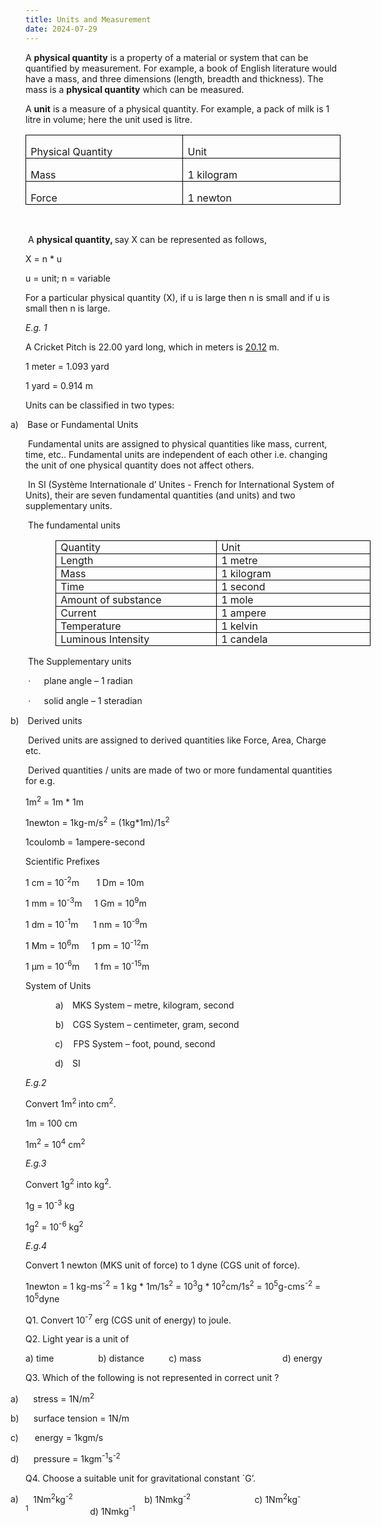 ```yaml
---
title: Units and Measurement
date: 2024-07-29
---
```

<p class="MsoNormal">A&nbsp;<b>physical</b><b style="mso-bidi-font-weight: normal;">&nbsp;<span style="mso-bidi-font-weight: bold;">quantity</span></b>&nbsp;is a property of a
material or system that can be quantified by measurement. For example, a book
of English literature would have a mass, and three dimensions (length, breadth
and thickness). The mass is a <b style="mso-bidi-font-weight: normal;">physical
quantity</b> which can be measured.</p>

<p class="MsoNormal">A <b style="mso-bidi-font-weight: normal;">unit</b> is a
measure of a physical quantity. For example, a pack of milk is 1 litre in volume;
here the unit used is litre. </p>

<table border="1" cellpadding="0" cellspacing="0" class="MsoTableGrid" style="border-collapse: collapse; border: medium; mso-border-alt: solid black .5pt; mso-border-themecolor: text1; mso-padding-alt: 0in 5.4pt 0in 5.4pt; mso-yfti-tbllook: 1184;">
 <tbody><tr style="mso-yfti-firstrow: yes; mso-yfti-irow: 0;">
  <td style="border: 1pt solid black; mso-border-alt: solid black .5pt; mso-border-themecolor: text1; padding: 0in 5.4pt; width: 239.4pt;" valign="top" width="319">
  <p class="MsoNormal" style="line-height: normal; margin-bottom: 0in;">Physical Quantity</p>
  </td>
  <td style="border: 1pt solid black; mso-border-alt: solid black .5pt; mso-border-left-alt: solid black .5pt; mso-border-left-themecolor: text1; mso-border-themecolor: text1; padding: 0in 5.4pt; width: 239.4pt;" valign="top" width="319">
  <p class="MsoNormal" style="line-height: normal; margin-bottom: 0in;">Unit</p>
  </td>
 </tr>
 <tr style="mso-yfti-irow: 1;">
  <td style="border: 1pt solid black; mso-border-alt: solid black .5pt; mso-border-themecolor: text1; mso-border-top-alt: solid black .5pt; mso-border-top-themecolor: text1; padding: 0in 5.4pt; width: 239.4pt;" valign="top" width="319">
  <p class="MsoNormal" style="line-height: normal; margin-bottom: 0in;">Mass</p>
  </td>
  <td style="border-bottom: 1pt solid black; border-color: currentcolor black black currentcolor; border-left: none; border-right: 1pt solid black; border-style: none solid solid none; border-top: none; border-width: medium 1pt 1pt medium; mso-border-alt: solid black .5pt; mso-border-bottom-themecolor: text1; mso-border-left-alt: solid black .5pt; mso-border-left-themecolor: text1; mso-border-right-themecolor: text1; mso-border-themecolor: text1; mso-border-top-alt: solid black .5pt; mso-border-top-themecolor: text1; padding: 0in 5.4pt; width: 239.4pt;" valign="top" width="319">
  <p class="MsoNormal" style="line-height: normal; margin-bottom: 0in;">1 kilogram</p>
  </td>
 </tr>
 <tr style="mso-yfti-irow: 2; mso-yfti-lastrow: yes;">
  <td style="border: 1pt solid black; mso-border-alt: solid black .5pt; mso-border-themecolor: text1; mso-border-top-alt: solid black .5pt; mso-border-top-themecolor: text1; padding: 0in 5.4pt; width: 239.4pt;" valign="top" width="319">
  <p class="MsoNormal" style="line-height: normal; margin-bottom: 0in;">Force</p>
  </td>
  <td style="border-bottom: 1pt solid black; border-color: currentcolor black black currentcolor; border-left: none; border-right: 1pt solid black; border-style: none solid solid none; border-top: none; border-width: medium 1pt 1pt medium; mso-border-alt: solid black .5pt; mso-border-bottom-themecolor: text1; mso-border-left-alt: solid black .5pt; mso-border-left-themecolor: text1; mso-border-right-themecolor: text1; mso-border-themecolor: text1; mso-border-top-alt: solid black .5pt; mso-border-top-themecolor: text1; padding: 0in 5.4pt; width: 239.4pt;" valign="top" width="319">
  <p class="MsoNormal" style="line-height: normal; margin-bottom: 0in;">1 newton</p>
  </td>
 </tr>
</tbody></table>
<br>
<p class="MsoNormal"><o:p>&nbsp;</o:p>A <b style="mso-bidi-font-weight: normal;">physical quantity, </b>say
X can be represented as follows,</p>

X = n * u

<p class="MsoNormal">u = unit; n = variable</p>

<p class="MsoNormal">For a particular physical quantity (X), if u is large then n
is small and if u is small then n is large.</p>

<p class="MsoNormal"><i style="mso-bidi-font-style: normal;">E.g. 1</i> </p>

<p class="MsoNormal">A Cricket Pitch is 22.00 yard long, which in meters is <u>20.12</u>
m.</p>

1 meter = 1.093 yard

1 yard = 0.914 m

<p class="MsoNormal">Units can be classified in two types:</p>

<p class="MsoListParagraphCxSpFirst" style="mso-list: l3 level1 lfo1; text-indent: -0.25in;"><!--[if !supportLists]--><span style="mso-bidi-font-family: Calibri; mso-bidi-theme-font: minor-latin; mso-fareast-font-family: Calibri; mso-fareast-theme-font: minor-latin;"><span style="mso-list: Ignore;">a)<span style="font: 7pt &quot;times new roman&quot;;">&nbsp;&nbsp;&nbsp;&nbsp;&nbsp;
</span></span></span><!--[endif]-->Base or Fundamental Units</p>

<p class="MsoListParagraphCxSpMiddle"><o:p>&nbsp;</o:p>Fundamental units are assigned to physical
quantities like mass, current, time, etc.. Fundamental units are independent of
each other i.e. changing the unit of one physical quantity does not affect
others.</p>

<p class="MsoListParagraphCxSpMiddle"><o:p>&nbsp;</o:p>In SI (Système Internationale d’ Unites - French
for International System of Units), their are seven fundamental quantities (and
units) and two supplementary units.<span style="mso-spacerun: yes;">&nbsp;</span></p>

<p class="MsoListParagraphCxSpMiddle"><o:p>&nbsp;</o:p>The fundamental units</p>

<table border="1" cellpadding="0" cellspacing="0" class="MsoTableGrid" style="border-collapse: collapse; border: medium; margin-left: 0.5in; mso-border-alt: solid black .5pt; mso-border-themecolor: text1; mso-padding-alt: 0in 5.4pt 0in 5.4pt; mso-yfti-tbllook: 1184;">
 <tbody><tr style="mso-yfti-firstrow: yes; mso-yfti-irow: 0;">
  <td style="border: 1pt solid black; mso-border-alt: solid black .5pt; mso-border-themecolor: text1; padding: 0in 5.4pt; width: 239.4pt;" valign="top" width="319">
  <p class="MsoListParagraphCxSpMiddle" style="line-height: normal; margin: 0in; mso-add-space: auto;">Quantity</p>
  </td>
  <td style="border: 1pt solid black; mso-border-alt: solid black .5pt; mso-border-left-alt: solid black .5pt; mso-border-left-themecolor: text1; mso-border-themecolor: text1; padding: 0in 5.4pt; width: 239.4pt;" valign="top" width="319">
  <p class="MsoListParagraphCxSpLast" style="line-height: normal; margin: 0in; mso-add-space: auto;">Unit</p>
  </td>
 </tr>
 <tr style="mso-yfti-irow: 1;">
  <td style="border: 1pt solid black; mso-border-alt: solid black .5pt; mso-border-themecolor: text1; mso-border-top-alt: solid black .5pt; mso-border-top-themecolor: text1; padding: 0in 5.4pt; width: 239.4pt;" valign="top" width="319">
  <p class="MsoListParagraphCxSpFirst" style="line-height: normal; margin: 0in; mso-add-space: auto;">Length</p>
  </td>
  <td style="border-bottom: 1pt solid black; border-color: currentcolor black black currentcolor; border-left: none; border-right: 1pt solid black; border-style: none solid solid none; border-top: none; border-width: medium 1pt 1pt medium; mso-border-alt: solid black .5pt; mso-border-bottom-themecolor: text1; mso-border-left-alt: solid black .5pt; mso-border-left-themecolor: text1; mso-border-right-themecolor: text1; mso-border-themecolor: text1; mso-border-top-alt: solid black .5pt; mso-border-top-themecolor: text1; padding: 0in 5.4pt; width: 239.4pt;" valign="top" width="319">
  <p class="MsoListParagraphCxSpLast" style="line-height: normal; margin: 0in; mso-add-space: auto;">1 metre</p>
  </td>
 </tr>
 <tr style="mso-yfti-irow: 2;">
  <td style="border: 1pt solid black; mso-border-alt: solid black .5pt; mso-border-themecolor: text1; mso-border-top-alt: solid black .5pt; mso-border-top-themecolor: text1; padding: 0in 5.4pt; width: 239.4pt;" valign="top" width="319">
  <p class="MsoListParagraphCxSpFirst" style="line-height: normal; margin: 0in; mso-add-space: auto;">Mass </p>
  </td>
  <td style="border-bottom: 1pt solid black; border-color: currentcolor black black currentcolor; border-left: none; border-right: 1pt solid black; border-style: none solid solid none; border-top: none; border-width: medium 1pt 1pt medium; mso-border-alt: solid black .5pt; mso-border-bottom-themecolor: text1; mso-border-left-alt: solid black .5pt; mso-border-left-themecolor: text1; mso-border-right-themecolor: text1; mso-border-themecolor: text1; mso-border-top-alt: solid black .5pt; mso-border-top-themecolor: text1; padding: 0in 5.4pt; width: 239.4pt;" valign="top" width="319">
  <p class="MsoListParagraphCxSpLast" style="line-height: normal; margin: 0in; mso-add-space: auto;">1 kilogram</p>
  </td>
 </tr>
 <tr style="mso-yfti-irow: 3;">
  <td style="border: 1pt solid black; mso-border-alt: solid black .5pt; mso-border-themecolor: text1; mso-border-top-alt: solid black .5pt; mso-border-top-themecolor: text1; padding: 0in 5.4pt; width: 239.4pt;" valign="top" width="319">
  <p class="MsoListParagraphCxSpFirst" style="line-height: normal; margin: 0in; mso-add-space: auto;">Time</p>
  </td>
  <td style="border-bottom: 1pt solid black; border-color: currentcolor black black currentcolor; border-left: none; border-right: 1pt solid black; border-style: none solid solid none; border-top: none; border-width: medium 1pt 1pt medium; mso-border-alt: solid black .5pt; mso-border-bottom-themecolor: text1; mso-border-left-alt: solid black .5pt; mso-border-left-themecolor: text1; mso-border-right-themecolor: text1; mso-border-themecolor: text1; mso-border-top-alt: solid black .5pt; mso-border-top-themecolor: text1; padding: 0in 5.4pt; width: 239.4pt;" valign="top" width="319">
  <p class="MsoListParagraphCxSpLast" style="line-height: normal; margin: 0in; mso-add-space: auto;">1 second</p>
  </td>
 </tr>
 <tr style="mso-yfti-irow: 4;">
  <td style="border: 1pt solid black; mso-border-alt: solid black .5pt; mso-border-themecolor: text1; mso-border-top-alt: solid black .5pt; mso-border-top-themecolor: text1; padding: 0in 5.4pt; width: 239.4pt;" valign="top" width="319">
  <p class="MsoListParagraphCxSpFirst" style="line-height: normal; margin: 0in; mso-add-space: auto;">Amount of substance</p>
  </td>
  <td style="border-bottom: 1pt solid black; border-color: currentcolor black black currentcolor; border-left: none; border-right: 1pt solid black; border-style: none solid solid none; border-top: none; border-width: medium 1pt 1pt medium; mso-border-alt: solid black .5pt; mso-border-bottom-themecolor: text1; mso-border-left-alt: solid black .5pt; mso-border-left-themecolor: text1; mso-border-right-themecolor: text1; mso-border-themecolor: text1; mso-border-top-alt: solid black .5pt; mso-border-top-themecolor: text1; padding: 0in 5.4pt; width: 239.4pt;" valign="top" width="319">
  <p class="MsoListParagraphCxSpLast" style="line-height: normal; margin: 0in; mso-add-space: auto;">1 mole</p>
  </td>
 </tr>
 <tr style="mso-yfti-irow: 5;">
  <td style="border: 1pt solid black; mso-border-alt: solid black .5pt; mso-border-themecolor: text1; mso-border-top-alt: solid black .5pt; mso-border-top-themecolor: text1; padding: 0in 5.4pt; width: 239.4pt;" valign="top" width="319">
  <p class="MsoListParagraphCxSpFirst" style="line-height: normal; margin: 0in; mso-add-space: auto;">Current</p>
  </td>
  <td style="border-bottom: 1pt solid black; border-color: currentcolor black black currentcolor; border-left: none; border-right: 1pt solid black; border-style: none solid solid none; border-top: none; border-width: medium 1pt 1pt medium; mso-border-alt: solid black .5pt; mso-border-bottom-themecolor: text1; mso-border-left-alt: solid black .5pt; mso-border-left-themecolor: text1; mso-border-right-themecolor: text1; mso-border-themecolor: text1; mso-border-top-alt: solid black .5pt; mso-border-top-themecolor: text1; padding: 0in 5.4pt; width: 239.4pt;" valign="top" width="319">
  <p class="MsoListParagraphCxSpLast" style="line-height: normal; margin: 0in; mso-add-space: auto;">1 ampere</p>
  </td>
 </tr>
 <tr style="mso-yfti-irow: 6;">
  <td style="border: 1pt solid black; mso-border-alt: solid black .5pt; mso-border-themecolor: text1; mso-border-top-alt: solid black .5pt; mso-border-top-themecolor: text1; padding: 0in 5.4pt; width: 239.4pt;" valign="top" width="319">
  <p class="MsoListParagraphCxSpFirst" style="line-height: normal; margin: 0in; mso-add-space: auto;">Temperature</p>
  </td>
  <td style="border-bottom: 1pt solid black; border-color: currentcolor black black currentcolor; border-left: none; border-right: 1pt solid black; border-style: none solid solid none; border-top: none; border-width: medium 1pt 1pt medium; mso-border-alt: solid black .5pt; mso-border-bottom-themecolor: text1; mso-border-left-alt: solid black .5pt; mso-border-left-themecolor: text1; mso-border-right-themecolor: text1; mso-border-themecolor: text1; mso-border-top-alt: solid black .5pt; mso-border-top-themecolor: text1; padding: 0in 5.4pt; width: 239.4pt;" valign="top" width="319">
  <p class="MsoListParagraphCxSpLast" style="line-height: normal; margin: 0in; mso-add-space: auto;">1 kelvin</p>
  </td>
 </tr>
 <tr style="mso-yfti-irow: 7; mso-yfti-lastrow: yes;">
  <td style="border: 1pt solid black; mso-border-alt: solid black .5pt; mso-border-themecolor: text1; mso-border-top-alt: solid black .5pt; mso-border-top-themecolor: text1; padding: 0in 5.4pt; width: 239.4pt;" valign="top" width="319">
  <p class="MsoListParagraphCxSpFirst" style="line-height: normal; margin: 0in; mso-add-space: auto;">Luminous Intensity</p>
  </td>
  <td style="border-bottom: 1pt solid black; border-color: currentcolor black black currentcolor; border-left: none; border-right: 1pt solid black; border-style: none solid solid none; border-top: none; border-width: medium 1pt 1pt medium; mso-border-alt: solid black .5pt; mso-border-bottom-themecolor: text1; mso-border-left-alt: solid black .5pt; mso-border-left-themecolor: text1; mso-border-right-themecolor: text1; mso-border-themecolor: text1; mso-border-top-alt: solid black .5pt; mso-border-top-themecolor: text1; padding: 0in 5.4pt; width: 239.4pt;" valign="top" width="319">
  <p class="MsoListParagraphCxSpLast" style="line-height: normal; margin: 0in; mso-add-space: auto;">1 candela</p>
  </td>
 </tr>
</tbody></table>

<p class="MsoListParagraphCxSpFirst"><o:p>&nbsp;</o:p>The Supplementary units</p>

<p class="MsoListParagraphCxSpMiddle"><o:p>&nbsp;</o:p><span style="font-family: symbol; mso-bidi-font-family: Symbol; mso-fareast-font-family: Symbol; text-indent: -0.25in;"><span style="mso-list: Ignore;">·<span style="font-family: &quot;times new roman&quot;; font-size: 7pt; font-stretch: normal; font-variant-east-asian: normal; font-variant-numeric: normal; line-height: normal;">&nbsp;&nbsp;&nbsp;&nbsp;&nbsp;&nbsp;&nbsp;&nbsp;
</span></span></span><!--[endif]--><span style="text-indent: -0.25in;">plane angle – 1 radian</span></p><p class="MsoListParagraphCxSpMiddle"><span style="mso-bidi-font-family: Symbol; mso-fareast-font-family: Symbol; text-indent: -0.25in;"><span style="mso-list: Ignore;">&nbsp;<font face="symbol">·</font><span style="font-family: &quot;times new roman&quot;; font-size: 7pt; font-stretch: normal; font-variant-east-asian: normal; font-variant-numeric: normal; line-height: normal;">&nbsp;&nbsp;&nbsp;&nbsp;&nbsp;&nbsp;&nbsp;&nbsp;
</span></span></span><!--[endif]--><span style="text-indent: -0.25in;">solid angle – 1 steradian</span></p>

<p class="MsoListParagraphCxSpMiddle" style="mso-list: l3 level1 lfo1; text-indent: -0.25in;"><!--[if !supportLists]--><span style="mso-bidi-font-family: Calibri; mso-bidi-theme-font: minor-latin; mso-fareast-font-family: Calibri; mso-fareast-theme-font: minor-latin;"><span style="mso-list: Ignore;">b)<span style="font: 7pt &quot;times new roman&quot;;">&nbsp;&nbsp;&nbsp;&nbsp;&nbsp;
</span></span></span><!--[endif]-->Derived units</p>

<p class="MsoListParagraphCxSpMiddle"><o:p>&nbsp;</o:p>Derived units are assigned to derived
quantities like Force, Area, Charge etc.</p>

<p class="MsoListParagraphCxSpMiddle"><o:p>&nbsp;</o:p>Derived quantities / units are made of two
or more fundamental quantities for e.g.<span style="mso-spacerun: yes;">&nbsp;&nbsp;</span></p>

1m<sup>2</sup> = 1m * 1m

1newton = 1kg-m/s<sup>2</sup> = (1kg*1m)/1s<sup>2</sup>

1coulomb = 1ampere-second

<p class="MsoNormal">Scientific Prefixes</p>

<p class="MsoNormal">1 cm = 10<sup>-2</sup>m<span style="mso-tab-count: 1;">&nbsp;&nbsp;&nbsp;&nbsp;&nbsp;&nbsp; </span>1
Dm = 10m</p>

<p class="MsoNormal">1 mm = 10<sup>-3</sup>m<span style="mso-tab-count: 1;">&nbsp;&nbsp;&nbsp;&nbsp; </span>1
Gm = 10<sup>9</sup>m</p>

<p class="MsoNormal">1 dm = 10<sup>-1</sup>m<span style="mso-tab-count: 1;">&nbsp;&nbsp;&nbsp;&nbsp;&nbsp; </span>1
nm = 10<sup>-9</sup>m</p>

<p class="MsoNormal">1 Mm = 10<sup>6</sup>m<span style="mso-tab-count: 1;">&nbsp;&nbsp;&nbsp;&nbsp; </span>1
pm = 10<sup>-12</sup>m</p>

<p class="MsoNormal">1 µm = 10<sup>-6</sup>m<span style="mso-tab-count: 1;">&nbsp;&nbsp;&nbsp;&nbsp;&nbsp; </span>1
fm = 10<sup>-15</sup>m</p>

<p class="MsoNormal">System of Units</p>

<p class="MsoListParagraphCxSpFirst" style="margin-left: 0.75in; mso-add-space: auto; mso-list: l2 level1 lfo3; text-indent: -0.25in;"><!--[if !supportLists]--><span style="mso-bidi-font-family: Calibri; mso-bidi-theme-font: minor-latin; mso-fareast-font-family: Calibri; mso-fareast-theme-font: minor-latin;"><span style="mso-list: Ignore;">a)<span style="font: 7pt &quot;times new roman&quot;;">&nbsp;&nbsp;&nbsp;&nbsp;&nbsp;
</span></span></span><!--[endif]-->MKS System – metre, kilogram, second</p><p class="MsoListParagraphCxSpFirst" style="margin-left: 0.75in; mso-add-space: auto; mso-list: l2 level1 lfo3; text-indent: -0.25in;"><span style="mso-bidi-font-family: Calibri; mso-bidi-theme-font: minor-latin; mso-fareast-font-family: Calibri; mso-fareast-theme-font: minor-latin; text-indent: -0.25in;"><span style="mso-list: Ignore;">b)<span style="font-family: &quot;times new roman&quot;; font-size: 7pt; font-stretch: normal; font-variant-east-asian: normal; font-variant-numeric: normal; line-height: normal;">&nbsp;&nbsp;&nbsp;&nbsp;&nbsp;
</span></span></span><!--[endif]--><span style="text-indent: -0.25in;">CGS System – centimeter, gram, second</span></p>

<p class="MsoListParagraphCxSpMiddle"><o:p>&nbsp;<span>&nbsp;&nbsp; &nbsp;</span><span>&nbsp;&nbsp; &nbsp;</span><span>&nbsp;&nbsp; </span></o:p><span style="mso-bidi-font-family: Calibri; mso-bidi-theme-font: minor-latin; mso-fareast-font-family: Calibri; mso-fareast-theme-font: minor-latin; text-indent: -0.25in;"><span style="mso-list: Ignore;">c)<span style="font-family: &quot;times new roman&quot;; font-size: 7pt; font-stretch: normal; font-variant-east-asian: normal; font-variant-numeric: normal; line-height: normal;">&nbsp;&nbsp;&nbsp;&nbsp;&nbsp;&nbsp;
</span></span></span><!--[endif]--><span style="text-indent: -0.25in;">FPS System – foot, pound, second</span></p>

<p class="MsoListParagraphCxSpMiddle"><o:p>&nbsp;<span>&nbsp;&nbsp; &nbsp;</span><span>&nbsp;&nbsp; &nbsp;</span><span>&nbsp;&nbsp; </span></o:p><span style="mso-bidi-font-family: Calibri; mso-bidi-theme-font: minor-latin; mso-fareast-font-family: Calibri; mso-fareast-theme-font: minor-latin; text-indent: -0.25in;"><span style="mso-list: Ignore;">d)<span style="font-family: &quot;times new roman&quot;; font-size: 7pt; font-stretch: normal; font-variant-east-asian: normal; font-variant-numeric: normal; line-height: normal;">&nbsp;&nbsp;&nbsp;&nbsp;&nbsp;
</span></span></span><!--[endif]--><span style="text-indent: -0.25in;">SI</span></p>

<p class="MsoNormal"><i>E.g.2 </i></p>

<p class="MsoNormal">Convert 1m<sup>2 </sup>into cm<sup>2</sup>.</p>

1m = 100 cm

1m<sup>2</sup> = 10<sup>4</sup> cm<sup>2</sup>

<p class="MsoNormal"><i>E.g.3</i></p>

<p class="MsoNormal">Convert 1g<sup>2</sup> into kg<sup>2</sup>.</p>

1g = 10<sup>-3</sup> kg 

1g<sup>2</sup> = 10<sup>-6</sup> kg<sup>2</sup>

<p class="MsoNormal"><i>E.g.4</i></p>

<p class="MsoNormal">Convert 1 newton (MKS unit of force) to 1 dyne (CGS unit of force).</p>

1newton = 1 kg-ms<sup>-2</sup> = 1 kg * 1m/1s<sup>2</sup> = 10<sup>3</sup>g * 10<sup>2</sup>cm/1s<sup>2</sup> = 10<sup>5</sup>g-cms<sup>-2</sup> = 10<sup>5</sup>dyne

<p class="MsoNormal">Q1. Convert 10<sup>-7</sup> erg (CGS unit of energy) to
joule.</p>

<p class="MsoNormal">Q2. Light year is a unit of </p>

<p class="MsoNormal">a) time <span style="mso-tab-count: 2;">&nbsp;&nbsp;&nbsp;&nbsp;&nbsp;&nbsp;&nbsp;&nbsp;&nbsp;&nbsp;&nbsp;&nbsp;&nbsp;&nbsp;&nbsp;&nbsp; </span>b)
distance <span style="mso-tab-count: 1;">&nbsp;&nbsp;&nbsp;&nbsp;&nbsp;&nbsp;&nbsp;&nbsp; </span>c) mass <span style="mso-tab-count: 2;">&nbsp;&nbsp;&nbsp;&nbsp;&nbsp;&nbsp;&nbsp;&nbsp;&nbsp;&nbsp;&nbsp;&nbsp;&nbsp;&nbsp;&nbsp;&nbsp;&nbsp;&nbsp;&nbsp;&nbsp;&nbsp;&nbsp;&nbsp;&nbsp;&nbsp;&nbsp;&nbsp;&nbsp;&nbsp;&nbsp;&nbsp; </span>d) energy</p>

<p class="MsoNormal">Q3. Which of the following is not represented in correct unit ?</p>

<p class="MsoListParagraphCxSpFirst" style="mso-list: l0 level1 lfo4; text-indent: -0.25in;"><!--[if !supportLists]--><span style="mso-bidi-font-family: Calibri; mso-bidi-theme-font: minor-latin; mso-fareast-font-family: Calibri; mso-fareast-theme-font: minor-latin;"><span style="mso-list: Ignore;">a)<span style="font: 7pt &quot;times new roman&quot;;">&nbsp;&nbsp;&nbsp;&nbsp;&nbsp;
<span>&nbsp;&nbsp; &nbsp;</span></span></span></span><!--[endif]-->stress = 1N/m<sup>2</sup><span style="mso-tab-count: 2;">&nbsp;&nbsp;&nbsp;&nbsp;&nbsp;&nbsp;&nbsp;&nbsp;&nbsp;&nbsp;&nbsp;&nbsp;&nbsp;&nbsp;&nbsp;&nbsp;&nbsp; </span></p>

<p class="MsoListParagraphCxSpMiddle" style="mso-list: l0 level1 lfo4; text-indent: -0.25in;"><!--[if !supportLists]--><span style="mso-bidi-font-family: Calibri; mso-bidi-theme-font: minor-latin; mso-fareast-font-family: Calibri; mso-fareast-theme-font: minor-latin;"><span style="mso-list: Ignore;">b)<span style="font: 7pt &quot;times new roman&quot;;">&nbsp;&nbsp;&nbsp;&nbsp;<span>&nbsp;&nbsp; &nbsp;</span>&nbsp;
</span></span></span><!--[endif]-->surface tension = 1N/m</p>

<p class="MsoListParagraphCxSpMiddle" style="mso-list: l0 level1 lfo4; text-indent: -0.25in;"><!--[if !supportLists]--><span style="mso-bidi-font-family: Calibri; mso-bidi-theme-font: minor-latin; mso-fareast-font-family: Calibri; mso-fareast-theme-font: minor-latin;"><span style="mso-list: Ignore;">c)<span style="font: 7pt &quot;times new roman&quot;;">&nbsp;&nbsp;&nbsp;&nbsp;&nbsp;&nbsp;<span>&nbsp;&nbsp; &nbsp;</span>
</span></span></span><!--[endif]-->energy = 1kgm/s</p>

<p class="MsoListParagraphCxSpLast" style="mso-list: l0 level1 lfo4; text-indent: -0.25in;"><!--[if !supportLists]--><span style="mso-bidi-font-family: Calibri; mso-bidi-theme-font: minor-latin; mso-fareast-font-family: Calibri; mso-fareast-theme-font: minor-latin;"><span style="mso-list: Ignore;">d)<span style="font: 7pt &quot;times new roman&quot;;">&nbsp;&nbsp;&nbsp;&nbsp;&nbsp;<span>&nbsp;&nbsp; &nbsp;</span>
</span></span></span><!--[endif]-->pressure = 1kgm<sup>-1</sup>s<sup>-2</sup></p>

<p class="MsoNormal">Q4. Choose a suitable unit for gravitational constant `G’.</p>

<p class="MsoListParagraph" style="mso-list: l1 level1 lfo5; text-indent: -0.25in;"><!--[if !supportLists]--><span style="mso-bidi-font-family: Calibri; mso-bidi-theme-font: minor-latin; mso-fareast-font-family: Calibri; mso-fareast-theme-font: minor-latin;"><span style="mso-list: Ignore;">a)<span style="font: 7pt &quot;times new roman&quot;;">&nbsp;&nbsp;&nbsp;&nbsp;&nbsp;
<span>&nbsp;&nbsp; &nbsp;</span></span></span></span><!--[endif]-->1Nm<sup>2</sup>kg<sup>-2</sup><span style="mso-tab-count: 2;">&nbsp;&nbsp;&nbsp;&nbsp;&nbsp;&nbsp;&nbsp;&nbsp;&nbsp;&nbsp;&nbsp;&nbsp;&nbsp;&nbsp;&nbsp;&nbsp;&nbsp;&nbsp;&nbsp;&nbsp;&nbsp;&nbsp;&nbsp;&nbsp;&nbsp;&nbsp;&nbsp;&nbsp; </span>b) 1Nmkg<sup>-2</sup><span style="mso-tab-count: 2;">&nbsp;&nbsp;&nbsp;&nbsp;&nbsp;&nbsp;&nbsp;&nbsp;&nbsp;&nbsp;&nbsp;&nbsp;&nbsp;&nbsp;&nbsp;&nbsp;&nbsp;&nbsp;&nbsp;&nbsp;&nbsp;&nbsp;&nbsp;&nbsp;&nbsp; </span>c) 1Nm<sup>2</sup>kg<sup>-1</sup><span style="mso-tab-count: 2;">&nbsp;&nbsp;&nbsp;&nbsp;&nbsp;&nbsp;&nbsp;&nbsp;&nbsp;&nbsp;&nbsp;&nbsp;&nbsp;&nbsp;&nbsp;&nbsp;&nbsp;&nbsp;&nbsp;&nbsp;&nbsp;&nbsp;&nbsp;&nbsp; </span>d) 1Nmkg<sup>-1</sup></p>

<p class="MsoNormal"><o:p>&nbsp;</o:p></p>

<p class="MsoNormal"><o:p>&nbsp;</o:p></p>

<p class="MsoNormal"><o:p>&nbsp;</o:p></p>

<p class="MsoNormal"><o:p>&nbsp;</o:p></p>

<p class="MsoNormal"><o:p>&nbsp;</o:p></p>

<p class="MsoNormal"><o:p>&nbsp;</o:p></p>

<p class="MsoNormal"><o:p>&nbsp;</o:p></p>

<p class="MsoNormal"><o:p>&nbsp;</o:p></p>

<p class="MsoNormal"><o:p>&nbsp;</o:p></p><br />
